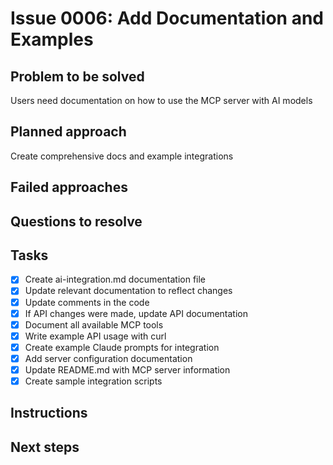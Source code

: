 # Issue 0006: Add Documentation and Examples

## Problem to be solved
Users need documentation on how to use the MCP server with AI models

## Planned approach
Create comprehensive docs and example integrations

## Failed approaches


## Questions to resolve


## Tasks
- [x] Create ai-integration.md documentation file
- [x] Update relevant documentation to reflect changes
- [x] Update comments in the code
- [x] If API changes were made, update API documentation
- [x] Document all available MCP tools
- [x] Write example API usage with curl
- [x] Create example Claude prompts for integration
- [x] Add server configuration documentation
- [x] Update README.md with MCP server information
- [x] Create sample integration scripts

## Instructions


## Next steps

